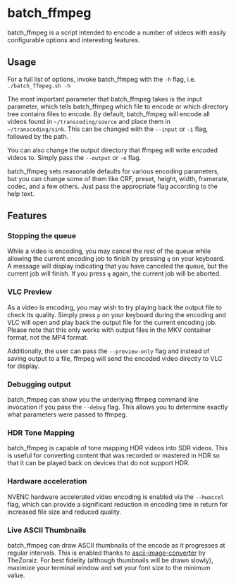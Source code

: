# batch\_ffmpeg

batch\_ffmpeg is a script intended to encode a number of videos with easily configurable options and interesting features.

## Usage

For a full list of options, invoke batch\_ffmpeg with the `-h` flag, i.e. `./batch_ffmpeg.sh -h`

The most important parameter that batch\_ffmpeg takes is the input parameter, which tells batch\_ffmpeg which file to encode or which directory tree contains files to encode.
By default, batch\_ffmpeg will encode all videos found in `~/transcoding/source` and place them in `~/transcoding/sink`. This can be changed with the `--input` or `-i` flag, followed by the path.

You can also change the output directory that ffmpeg will write encoded videos to. Simply pass the `--output` or `-o` flag.

batch\_ffmpeg sets reasonable defaults for various encoding parameters, but you can change some of them like CRF, preset, height, width, framerate, codec, and a few others. Just pass the appropriate flag according to the help text.

## Features

### Stopping the queue

While a video is encoding, you may cancel the rest of the queue while allowing the current encoding job to finish by pressing `q` on your keyboard. A message will display indicating that you have canceled the queue, but the current job will finish. If you press `q` again, the current job will be aborted.

### VLC Preview

As a video is encoding, you may wish to try playing back the output file to check its quality. Simply press `p` on your keyboard during the encoding and VLC will open and play back the output file for the current encoding job. Please note that this only works with output files in the MKV container format, not the MP4 format.

Additionally, the user can pass the `--preview-only` flag and instead of saving output to a file, ffmpeg will send the encoded video directly to VLC for display.

### Debugging output

batch\_ffmpeg can show you the underlying ffmpeg command line invocation if you pass the `--debug` flag. This allows you to determine exactly what parameters were passed to ffmpeg.

### HDR Tone Mapping

batch\_ffmpeg is capable of tone mapping HDR videos into SDR videos. This is useful for converting content that was recorded or mastered in HDR so that it can be played back on devices that do not support HDR.

### Hardware acceleration

NVENC hardware accelerated video encoding is enabled via the `--hwaccel` flag, which can provide a significant reduction in encoding time in return for increased file size and reduced quality.

### Live ASCII Thumbnails

batch\_ffmpeg can draw ASCII thumbnails of the encode as it progresses at regular intervals. This is enabled thanks to [ascii-image-converter](https://github.com/TheZoraiz/ascii-image-converter) by TheZoraiz. For best fidelity (although thumbnails will be drawn slowly), maximize your terminal window and set your font size to the minimum value.
